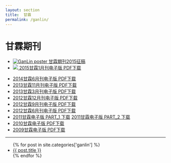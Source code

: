 ```yaml
---
layout: section
title:  甘霖
permalink: /ganlin/
---
```

<h1> 甘霖期刊 </h1>

 * <a href="{{site.media_url}}/doc/ganlin/GanLin_2015_poster.pdf">
        <img src="{{site.media_url}}/event/2015/20150615_ganlin.png"
        alt="GanLin poster" class="img-thumbnail thumbnail-size">
        甘霖期刊2015征稿
   </a>
 
 * <a href="{{site.media_url}}/doc/ganlin/Ganlin_2015_01.pdf"> 
    <img src="{{site.media_url}}/doc/ganlin/ganlin_2015_1.png"
      class="img-thumbnail thumbnail-size">
    2015甘霖1月刊电子版 PDF下载 
  </a>

<ul class="list-group">

  <li class="list-group-item"> <a
  href="{{site.media_url}}/doc/ganlin/Ganlin_2014_06.pdf"> 2014甘霖6月刊电子版 PDF下载</a> </li>
  <li class="list-group-item"> <a
  href="{{site.media_url}}/doc/ganlin/Ganlin_2013_11.pdf"> 2013甘霖11月刊电子版 PDF下载</a> </li>
  <li class="list-group-item"> <a href="{{site.media_url}}/doc/ganlin/Ganlin_2013_03.pdf"> 2013甘霖3月刊电子版 PDF下载</a> </li>
  <li class="list-group-item"> <a
  href="{{site.media_url}}/doc/ganlin/Ganlin_2012_12.pdf"> 2012甘霖12月刊电子版 PDF下载</a> </li>
  <li class="list-group-item"> <a href="{{site.media_url}}/doc/ganlin/Ganlin_2012_09.pdf"> 2012甘霖9月刊电子版 PDF下载</a> </li>
  <li class="list-group-item"> <a href="{{site.media_url}}/doc/ganlin/Ganlin_2012_06.pdf"> 2012甘霖6月刊电子版 PDF下载</a> </li>
  <li class="list-group-item">
  <a href="{{site.media_url}}/doc/ganlin/Ganlin_2011part1.pdf"> 2011甘霖电子版 PART_1 下载</a> 
  <a href="{{site.media_url}}/doc/ganlin/Ganlin_2011part2.pdf"> 2011甘霖电子版 PART_2 下载</a> 
  </li>
  <li class="list-group-item"> <a href="{{site.media_url}}/doc/ganlin/Ganlin_2010.pdf"> 2010甘霖电子版 PDF下载</a> </li>
  <li class="list-group-item"> <a
  href="{{site.media_url}}/doc/ganlin/Ganlin_2009.pdf"> 2009甘霖电子版 PDF下载</a> </li>
</ul>

<hr/>
<ul class="list-group">
{% for post in site.categories['ganlin'] %}
    <li class="list-group-item"><a href="{{ post.url }}">{{ post.title }}</a></li>
{% endfor %}
</ul>
